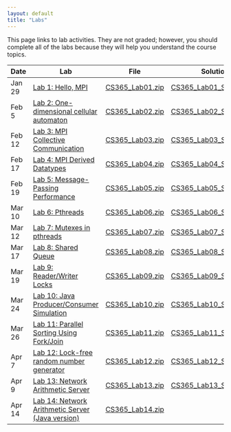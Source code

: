 ```yaml
---
layout: default
title: "Labs"
---
```


This page links to lab activities.  They are not graded; however, you should complete all of the labs because they will help you understand the course topics.

Date | Lab | File | Solution
---- | --- | ---- | --------
Jan 29 | [Lab 1: Hello, MPI](lab01.html) | [CS365\_Lab01.zip](CS365_Lab01.zip) | [CS365\_Lab01\_Solution.zip](CS365_Lab01_Solution.zip)
Feb 5 | [Lab 2: One-dimensional cellular automaton](lab02.html) | [CS365\_Lab02.zip](CS365_Lab02.zip) | [CS365\_Lab02\_Solution.zip](CS365_Lab02_Solution.zip)
Feb 12 | [Lab 3: MPI Collective Communication](lab03.html) | [CS365\_Lab03.zip](CS365_Lab03.zip) | [CS365\_Lab03\_Solution.zip](CS365_Lab03_Solution.zip)
Feb 17 | [Lab 4: MPI Derived Datatypes](lab04.html) | [CS365\_Lab04.zip](CS365_Lab04.zip) | [CS365\_Lab04\_Solution.zip](CS365_Lab04_Solution.zip)
Feb 19 | [Lab 5: Message-Passing Performance](lab05.html) | [CS365\_Lab05.zip](CS365_Lab05.zip) | [CS365\_Lab05\_Solution.zip](CS365_Lab05_Solution.zip)
Mar 10 | [Lab 6: Pthreads](lab06.html) | [CS365\_Lab06.zip](CS365_Lab06.zip) | [CS365\_Lab06\_Solution.zip](CS365_Lab06_Solution.zip)
Mar 12 | [Lab 7: Mutexes in pthreads](lab07.html) | [CS365\_Lab07.zip](CS365_Lab07.zip) | [CS365\_Lab07\_Solution.zip](CS365_Lab07_Solution.zip)
Mar 17 | [Lab 8: Shared Queue](lab08.html) | [CS365\_Lab08.zip](CS365_Lab08.zip) | [CS365\_Lab08\_Solution.zip](CS365_Lab08_Solution.zip)
Mar 19 | [Lab 9: Reader/Writer Locks](lab09.html) | [CS365\_Lab09.zip](CS365_Lab09.zip) | [CS365\_Lab09\_Solution.zip](CS365_Lab09_Solution.zip)
Mar 24 | [Lab 10: Java Producer/Consumer Simulation](lab10.html) | [CS365\_Lab10.zip](CS365_Lab10.zip) | [CS365\_Lab10\_Solution.zip](CS365_Lab10_Solution.zip)
Mar 26 | [Lab 11: Parallel Sorting Using Fork/Join](lab11.html) | [CS365\_Lab11.zip](CS365_Lab11.zip) | [CS365\_Lab11\_Solution.zip](CS365_Lab11_Solution.zip)
Apr 7 | [Lab 12: Lock-free random number generator](lab12.html) | [CS365\_Lab12.zip](CS365_Lab12.zip) | [CS365\_Lab12\_Solution.zip](CS365_Lab12_Solution.zip)
Apr 9 | [Lab 13: Network Arithmetic Server](lab13.html) | [CS365\_Lab13.zip](CS365_Lab13.zip) | [CS365\_Lab13\_Solution.zip](CS365_Lab13_Solution.zip)
Apr 14 | [Lab 14: Network Arithmetic Server (Java version)](lab14.html) | [CS365\_Lab14.zip](CS365_Lab14.zip) |
